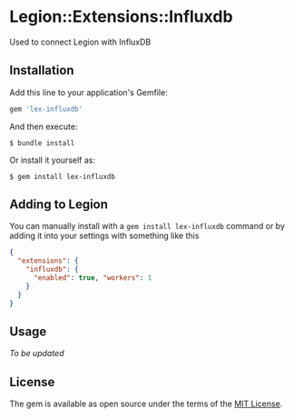 # Legion::Extensions::Influxdb

Used to connect Legion with InfluxDB

## Installation

Add this line to your application's Gemfile:

```ruby
gem 'lex-influxdb'
```

And then execute:

    $ bundle install

Or install it yourself as:

    $ gem install lex-influxdb

## Adding to Legion
You can manually install with a `gem install lex-influxdb` command or by adding it into your settings with something like this
```json
{
  "extensions": {
    "influxdb": {
      "enabled": true, "workers": 1
    }
  }
}
```

## Usage
*To be updated*

## License

The gem is available as open source under the terms of the [MIT License](https://opensource.org/licenses/MIT).
